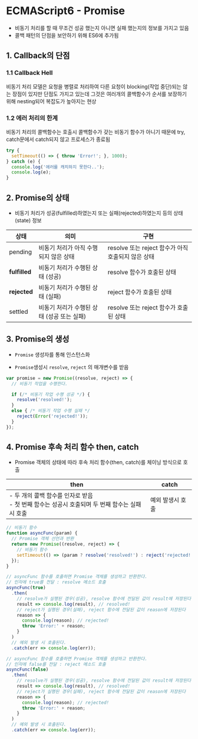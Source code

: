 # ECMAScript6 - Promise

- 비동기 처리를 할 때 무조건 성공 했는지 아니면 실패 했는지의 정보를 가지고 있음
- 콜백 패턴의 단점을 보안하기 위해 ES6에 추가됨

## 1. Callback의 단점

### 1.1 Callback Hell

비동기 처리 모델은 요청을 병렬로 처리하여 다른 요청이 blocking(작업 중단)되는 않는 장점이 있지만 단점도 가지고 있는데 그것은 여러개의 콜백함수가 순서를 보장하기 위해 nesting되어 복잡도가 높아지는 현상

### 1.2 에러 처리의 한계

비동기 처리의 콜백함수는 호출시 콜백함수가 갖는 비동기 함수가 아니기 때문에 try, catch문에서 catch되지 않고 프로세스가 종료됨 

```javascript
try {
  setTimeout(() => { throw 'Error!'; }, 1000);
} catch (e) {
  console.log('에러를 캐치하지 못한다..');
  console.log(e);
}
```

## 2. Promise의 상태

- 비동기 처리가 성공(fulfilled)하였는지 또는 실패(rejected)하였는지 등의 상태(state) 정보

| 상태            | 의미                        | 구현                                  |
| ------------- | ------------------------- | ----------------------------------- |
| pending       | 비동기 처리가 아직 수행되지 않은 상태     | resolve 또는 reject 함수가 아직 호출되지 않은 상태 |
| **fulfilled** | 비동기 처리가 수행된 상태 (성공)       | resolve 함수가 호출된 상태                  |
| **rejected**  | 비동기 처리가 수행된 상태 (실패)       | reject 함수가 호출된 상태                   |
| settled       | 비동기 처리가 수행된 상태 (성공 또는 실패) | resolve 또는 reject 함수가 호출된 상태        |

## 3. Promise의 생성

- `Promise` 생성자를 통해 인스턴스화


- `Promise`생성시 `resolve`, `reject` 의 매개변수를 받음

```javascript
var promise = new Promise((resolve, reject) => {
  // 비동기 작업을 수행한다.

  if (/* 비동기 작업 수행 성공 */) {
    resolve('resolved!');
  }
  else { /* 비동기 작업 수행 실패 */
    reject(Error('rejected!'));
  }
});
```

## 4. Promise 후속 처리 함수 then, catch

-  Promise 객체의 상태에 따라 후속 처리 함수(then, catch)를 체이닝 방식으로 호출

| then                                     | catch     |
| ---------------------------------------- | --------- |
| - 두 개의 콜백 함수를 인자로 받음<br />- 첫 번째 함수는 성공시 호출되며 두 번째 함수는 실패시 호출 | 예외 발생시 호출 |

```javascript
// 비동기 함수
function asyncFunc(param) {
  // Promise 객체 선언과 반환
  return new Promise((resolve, reject) => {
    // 비동기 함수
    setTimeout(() => (param ? resolve('resolved!') : reject('rejected!')), 1000);
  });
}

// asyncFunc 함수를 호출하면 Promise 객체를 생성하고 반환한다.
// 인자에 true를 전달 : resolve 메소드 호출
asyncFunc(true)
  .then(
    // resolve가 실행된 경우(성공), resolve 함수에 전달된 값이 result에 저장된다
    result => console.log(result), // resolved!
    // reject가 실행된 경우(실패), reject 함수에 전달된 값이 reason에 저장된다
    reason => {
      console.log(reason); // rejected!
      throw 'Error:' + reason;
    }
  )
  // 예외 발생 시 호출된다.
  .catch(err => console.log(err));

// asyncFunc 함수를 호출하면 Promise 객체를 생성하고 반환한다.
// 인자에 false를 전달 : reject 메소드 호출
asyncFunc(false)
  .then(
    // resolve가 실행된 경우(성공), resolve 함수에 전달된 값이 result에 저장된다
    result => console.log(result), // resolved!
    // reject가 실행된 경우(실패), reject 함수에 전달된 값이 reason에 저장된다
    reason => {
      console.log(reason); // rejected!
      throw 'Error:' + reason;
    }
  )
  // 예외 발생 시 호출된다.
  .catch(err => console.log(err));
```